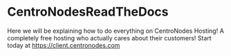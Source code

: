 # CentroNodesReadTheDocs
Here we will be explaining how to do everything on CentroNodes Hosting! A completely free hosting who actually cares about their customers! Start today at https://client.centronodes.com


